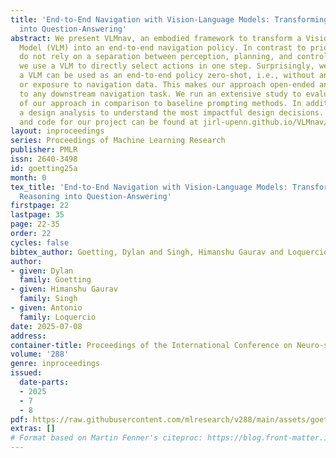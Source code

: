 ```yaml
---
title: 'End-to-End Navigation with Vision-Language Models: Transforming Spatial Reasoning
  into Question-Answering'
abstract: We present VLMnav, an embodied framework to transform a Vision-Language
  Model (VLM) into an end-to-end navigation policy. In contrast to prior work, we
  do not rely on a separation between perception, planning, and control; instead,
  we use a VLM to directly select actions in one step. Surprisingly, we find that
  a VLM can be used as an end-to-end policy zero-shot, i.e., without any fine-tuning
  or exposure to navigation data. This makes our approach open-ended and generalizable
  to any downstream navigation task. We run an extensive study to evaluate the performance
  of our approach in comparison to baseline prompting methods. In addition, we perform
  a design analysis to understand the most impactful design decisions. Visual examples
  and code for our project can be found at jirl-upenn.github.io/VLMnav/.
layout: inproceedings
series: Proceedings of Machine Learning Research
publisher: PMLR
issn: 2640-3498
id: goetting25a
month: 0
tex_title: 'End-to-End Navigation with Vision-Language Models: Transforming Spatial
  Reasoning into Question-Answering'
firstpage: 22
lastpage: 35
page: 22-35
order: 22
cycles: false
bibtex_author: Goetting, Dylan and Singh, Himanshu Gaurav and Loquercio, Antonio
author:
- given: Dylan
  family: Goetting
- given: Himanshu Gaurav
  family: Singh
- given: Antonio
  family: Loquercio
date: 2025-07-08
address:
container-title: Proceedings of the International Conference on Neuro-symbolic Systems
volume: '288'
genre: inproceedings
issued:
  date-parts:
  - 2025
  - 7
  - 8
pdf: https://raw.githubusercontent.com/mlresearch/v288/main/assets/goetting25a/goetting25a.pdf
extras: []
# Format based on Martin Fenner's citeproc: https://blog.front-matter.io/posts/citeproc-yaml-for-bibliographies/
---
```

